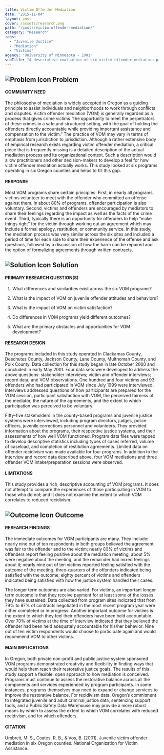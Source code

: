 ```yaml
---
title: Victim Offender Mediation
date: "2015-11-04"
layout: post
cover: /assets/research.png
path: "/posts/victim-offender-mediation/"
category: "Research"
tags:
  - "Juvenile Justice"
  - "Mediation"
  - "Victims"
agency: "University of Minnesota - 2001"
subTitle: "A descriptive evaluation of six victim-offender mediation programs revealed support for a flexible, open approach to mediation."
---
```

## ![Problem Icon](https://github.com/google/material-design-icons/raw/master/alert/1x_web/ic_error_outline_black_48dp.png "Problem") Problem

#### COMMUNITY NEED

The philosophy of mediation is widely accepted in Oregon as a guiding principle to assist individuals and neighborhoods to work through conflicts and disputes. Victim offender mediation (VOM) is generally regarded as a process that gives crime victims “the opportunity to meet the perpetrators of these crimes in a safe and structured setting, with the goal of holding the offenders directly accountable while providing important assistance and compensation to the victim.” The practice of VOM may vary in terms of emphasis from jurisdiction to jurisdiction. Although a rather extensive body of empirical research exists regarding victim offender mediation, a critical piece that is frequently missing is a detailed description of the actual mediation process and its organizational context. Such a description would allow practitioners and other decision-makers to develop a feel for how victim offender mediation actually works. This study looked at six programs operating in six Oregon counties and helps to fill this gap.

#### RESPONSE

Most VOM programs share certain principles: First, in nearly all programs, victims volunteer to meet with the offender who committed an offense against them. In about
80% of programs, offender participation is also voluntary. Second, victims and offenders are encouraged by mediators to share their feelings regarding the impact as well as the facts of the crime event. Third, typically there is an opportunity for offenders to help
“make things right” for the victim through working out an agreement which may include a formal apology, restitution, or community service. In this study, the mediation process
was very similar across the six sites and included a period of time for each side to share their experience of the offense and ask questions, followed by a discussion of how the harm can be repaired and the option of formalizing agreements through written contracts.

## ![Solution Icon](https://github.com/google/material-design-icons/raw/master/action/1x_web/ic_lightbulb_outline_black_48dp.png "Solution") Solution

#### PRIMARY RESEARCH QUESTION(S)

1. What differences and similarities exist across the six VOM programs?

2. What is the impact of VOM on juvenile offender attitudes and behaviors?

3. What is the impact of VOM on victim satisfaction?

4. Do differences in VOM programs yield different outcomes?

5. What are the primary obstacles and opportunities for VOM development?

#### RESEARCH DESIGN

The programs included in this study operated in Clackamas County, Deschutes County, Jackson County, Lane County, Multnomah County, and Polk County. Data collection for this study began in late October 2000 and concluded in early May 2001. Four data sets were developed to address the above questions: stakeholder interviews; victim and offender interviews; record data; and VOM observations. One hundred and four victims and 93 offenders who had participated in VOM since July 1999 were interviewed. Interviews addressed questions of how participants are prepared for the VOM session, participant satisfaction with VOM, the perceived fairness of the mediator, the nature of the agreements, and the extent to which participation was perceived to be voluntary.

Fifty-five stakeholders in the county-based programs and juvenile justice systems were interviewed, including program directors, judges, police officers, juvenile corrections personnel and volunteers. They provided information about the programs, their respective justice systems, and their assessments of how well VOM functioned. Program data files were tapped to develop descriptive statistics including types of cases referred, volume of caseload, and completion of restitution agreements. Limited data on offender recidivism was made available for four programs. In addition to the interview and record data described above, four VOM mediations and three offender VOM intake/preparation sessions were observed.

#### LIMITATIONS

This study provides a rich, descriptive accounting of VOM programs. It does not attempt to compare the experiences of those participating in VOM to those who do not; and it does not examine the extent to which VOM correlates to reduced recidivism.

## ![Outcome Icon](https://github.com/google/material-design-icons/raw/master/action/1x_web/ic_view_list_black_48dp.png "Outcome") Outcome

#### RESEARCH FINDINGS

The immediate outcomes for VOM participants are many. They include: nearly nine out of ten respondents in both groups believed the agreement was fair to the offender and to the victim; nearly 80% of victims and offenders report feeling positive about the mediation meeting, about 5% were negative about the meeting, and the remainder had mixed feelings about it; nearly nine out of ten victims reported feeling satisfied with the outcome of the meeting; three-quarters of the offenders indicated being satisfied with the outcome; eighty percent of victims and offenders indicated being satisfied with how the justice system handled their cases.

The longer term outcomes are also varied. For victims, an important longer term outcome is that they receive payment for at least some of the losses they have sustained. Data collected from program sites indicated that from 79% to 97% of contracts negotiated in the most recent program year were either completed or in progress. Another important outcome for victims is the extent to which they feel their offenders have been held accountable. Over 70% of victims at the time of interview indicated that they believed the offender had been held adequately accountable for his/her behavior. Nine out of ten victim respondents would choose to participate again and would recommend VOM to other victims.

#### MAIN IMPLICATIONS

In Oregon, both private non-profit and public justice system sponsored VOM programs demonstrated creativity and flexibility in finding ways that would help them reach their restorative justice goals. The results of this study support a flexible, open approach to how mediation is conceived. Programs must continue to assess the restorative balance across all the components and services experienced by program participants. In some instances, programs themselves may need to expand or change services to improve the restorative balance. For recidivism data, Oregon’s commitment to integrated juvenile and adult criminal justice data, sentencing support tools, and a Public Safety Data Warehouse may provide a more robust means by which to assess the extent to which VOM correlates with reduced recidivism, and for which offenders.

#### CITATION
Umbreit, M. S., Coates, R. B., & Vos, B. (2001). Juvenile victim offender mediation in six Oregon counties. National Organization for Victim Assistance.
